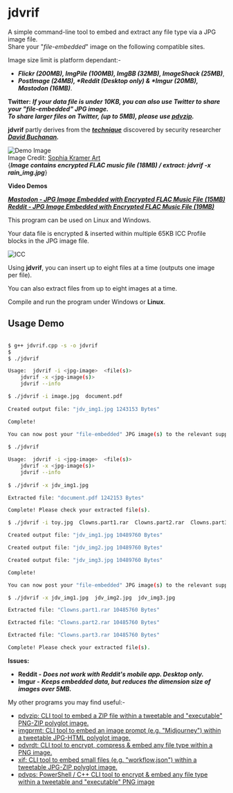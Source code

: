 # jdvrif

A simple command-line tool to embed and extract any file type via a JPG image file.  
Share your "*file-embedded*" image on the following compatible sites.  

Image size limit is platform dependant:-  
* ***Flickr (200MB), ImgPile (100MB), ImgBB (32MB), ImageShack (25MB)***,
* ***PostImage (24MB), \*Reddit (Desktop only) & \*Imgur (20MB), Mastodon (16MB)***.

**Twitter:** ***If your data file is under 10KB, you can also use Twitter to share your "*file-embedded*" JPG image.  
To share larger files on Twitter, *(up to 5MB)*, please use [pdvzip](https://github.com/CleasbyCode/pdvzip).***  

**jdvrif** partly derives from the ***[technique](https://www.vice.com/en/article/bj4wxm/tiny-picture-twitter-complete-works-of-shakespeare-steganography)*** discovered by security researcher ***[David Buchanan](https://www.da.vidbuchanan.co.uk/).*** 

![Demo Image](https://github.com/CleasbyCode/jdvrif/blob/main/demo_image/song.jpg)  
Image Credit: [Sophia Kramer Art](https://twitter.com/sophiakramerart/status/1688014531807584256)  
{***Image contains encrypted FLAC music file (18MB) / extract:  jdvrif  -x  rain_img.jpg***}   

**Video Demos**  

[***Mastodon - JPG Image Embedded with Encrypted FLAC Music File (15MB)***](https://youtu.be/S7O6-93vS_o)  
[***Reddit - JPG Image Embedded with Encrypted FLAC Music File (19MB)***](https://youtu.be/s_ejm3bd2Qg)

This program can be used on Linux and Windows.

Your data file is encrypted & inserted within multiple 65KB ICC Profile blocks in the JPG image file.

![ICC](https://github.com/CleasbyCode/jdvrif/blob/main/demo_image/icc.png)  

Using **jdvrif**, you can insert up to eight files at a time (outputs one image per file).  

You can also extract files from up to eight images at a time.

Compile and run the program under Windows or **Linux**.

## Usage Demo

```bash

$ g++ jdvrif.cpp -s -o jdvrif
$
$ ./jdvrif 

Usage:  jdvrif -i <jpg-image>  <file(s)>  
	jdvrif -x <jpg-image(s)>  
	jdvrif --info

$ ./jdvrif -i image.jpg  document.pdf
  
Created output file: "jdv_img1.jpg 1243153 Bytes"  

Complete!  

You can now post your "file-embedded" JPG image(s) to the relevant supported platforms.
 
$ ./jdvrif

Usage:  jdvrif -i <jpg-image>  <file(s)>  
	jdvrif -x <jpg-image(s)>  
	jdvrif --info
        
$ ./jdvrif -x jdv_img1.jpg

Extracted file: "document.pdf 1242153 Bytes"

Complete! Please check your extracted file(s).

$ ./jdvrif -i toy.jpg  Clowns.part1.rar  Clowns.part2.rar  Clowns.part3.rar 

Created output file: "jdv_img1.jpg 10489760 Bytes"

Created output file: "jdv_img2.jpg 10489760 Bytes"

Created output file: "jdv_img3.jpg 10489760 Bytes"

Complete!

You can now post your "file-embedded" JPG image(s) to the relevant supported platforms.

$ ./jdvrif -x jdv_img1.jpg  jdv_img2.jpg  jdv_img3.jpg  

Extracted file: "Clowns.part1.rar 10485760 Bytes"

Extracted file: "Clowns.part2.rar 10485760 Bytes"

Extracted file: "Clowns.part3.rar 10485760 Bytes"

Complete! Please check your extracted file(s).

```
**Issues:**
* **Reddit -** ***Does not work with Reddit's mobile app. Desktop only.*** 
* **Imgur -** ***Keeps embedded data, but reduces the dimension size of images over 5MB.***

My other programs you may find useful:-  

* [pdvzip: CLI tool to embed a ZIP file within a tweetable and "executable" PNG-ZIP polyglot image.](https://github.com/CleasbyCode/pdvzip)
* [imgprmt: CLI tool to embed an image prompt (e.g. "Midjourney") within a tweetable JPG-HTML polyglot image.](https://github.com/CleasbyCode/imgprmt)
* [pdvrdt: CLI tool to encrypt, compress & embed any file type within a PNG image.](https://github.com/CleasbyCode/pdvrdt)
* [xif: CLI tool to embed small files (e.g. "workflow.json") within a tweetable JPG-ZIP polyglot image.](https://github.com/CleasbyCode/xif) 
* [pdvps: PowerShell / C++ CLI tool to encrypt & embed any file type within a tweetable and "executable" PNG image](https://github.com/CleasbyCode/pdvps)   

##

